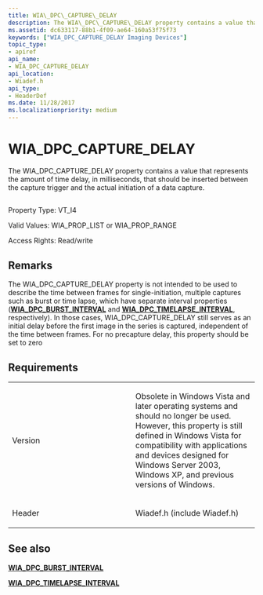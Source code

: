 ```yaml
---
title: WIA\_DPC\_CAPTURE\_DELAY
description: The WIA\_DPC\_CAPTURE\_DELAY property contains a value that represents the amount of time delay, in milliseconds, that should be inserted between the capture trigger and the actual initiation of a data capture.
ms.assetid: dc633117-88b1-4f09-ae64-160a53f75f73
keywords: ["WIA_DPC_CAPTURE_DELAY Imaging Devices"]
topic_type:
- apiref
api_name:
- WIA_DPC_CAPTURE_DELAY
api_location:
- Wiadef.h
api_type:
- HeaderDef
ms.date: 11/28/2017
ms.localizationpriority: medium
---
```


# WIA\_DPC\_CAPTURE\_DELAY


The WIA\_DPC\_CAPTURE\_DELAY property contains a value that represents the amount of time delay, in milliseconds, that should be inserted between the capture trigger and the actual initiation of a data capture.

## <span id="ddk_wia_dpc_capture_delay_si"></span><span id="DDK_WIA_DPC_CAPTURE_DELAY_SI"></span>


Property Type: VT\_I4

Valid Values: WIA\_PROP\_LIST or WIA\_PROP\_RANGE

Access Rights: Read/write

Remarks
-------

The WIA\_DPC\_CAPTURE\_DELAY property is not intended to be used to describe the time between frames for single-initiation, multiple captures such as burst or time lapse, which have separate interval properties ([**WIA\_DPC\_BURST\_INTERVAL**](wia-dpc-burst-interval.md) and [**WIA\_DPC\_TIMELAPSE\_INTERVAL**](wia-dpc-timelapse-interval.md), respectively). In those cases, WIA\_DPC\_CAPTURE\_DELAY still serves as an initial delay before the first image in the series is captured, independent of the time between frames. For no precapture delay, this property should be set to zero

Requirements
------------

<table>
<colgroup>
<col width="50%" />
<col width="50%" />
</colgroup>
<tbody>
<tr class="odd">
<td><p>Version</p></td>
<td><p>Obsolete in Windows Vista and later operating systems and should no longer be used. However, this property is still defined in Windows Vista for compatibility with applications and devices designed for Windows Server 2003, Windows XP, and previous versions of Windows.</p></td>
</tr>
<tr class="even">
<td><p>Header</p></td>
<td>Wiadef.h (include Wiadef.h)</td>
</tr>
</tbody>
</table>

## See also


[**WIA\_DPC\_BURST\_INTERVAL**](wia-dpc-burst-interval.md)

[**WIA\_DPC\_TIMELAPSE\_INTERVAL**](wia-dpc-timelapse-interval.md)

 

 






